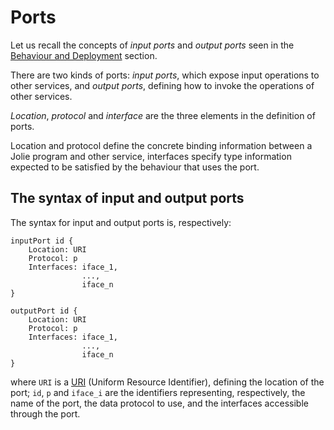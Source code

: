 # Ports

Let us recall the concepts of _input ports_ and _output ports_ seen in the [Behaviour and Deployment](https://jolielang.gitbook.io/docs/getting-started/behavior_and_deployment) section.

There are two kinds of ports: _input ports_, which expose input operations to other services, and _output ports_, defining how to invoke the operations of other services.

_Location_, _protocol_ and _interface_ are the three elements in the definition of ports.

Location and protocol define the concrete binding information between a Jolie program and other service, interfaces specify type information expected to be satisfied by the behaviour that uses the port.

## The syntax of input and output ports

The syntax for input and output ports is, respectively:

```text
inputPort id {
    Location: URI
    Protocol: p
    Interfaces: iface_1, 
                ..., 
                iface_n
}
```

```text
outputPort id {
    Location: URI
    Protocol: p
    Interfaces: iface_1, 
                ..., 
                iface_n
}
```

where `URI` is a [URI](http://en.wikipedia.org/wiki/Uniform_resource_identifier) \(Uniform Resource Identifier\), defining the location of the port; `id`, `p` and `iface_i` are the identifiers representing, respectively, the name of the port, the data protocol to use, and the interfaces accessible through the port.